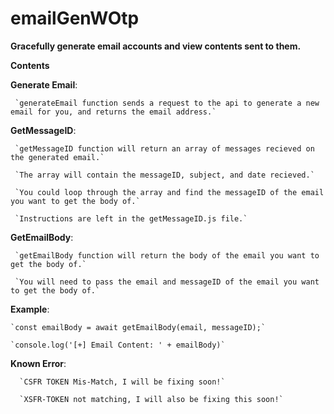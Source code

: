 # emailGenWOtp
**Gracefully generate email accounts and view contents sent to them.**


**Contents**

 **Generate Email**:

     `generateEmail function sends a request to the api to generate a new email for you, and returns the email address.`

 **GetMessageID**:

     `getMessageID function will return an array of messages recieved on the generated email.`

     `The array will contain the messageID, subject, and date recieved.`

     `You could loop through the array and find the messageID of the email you want to get the body of.`

     `Instructions are left in the getMessageID.js file.`
   
**GetEmailBody**:

     `getEmailBody function will return the body of the email you want to get the body of.`

     `You will need to pass the email and messageID of the email you want to get the body of.`

**Example**:
  
    `const emailBody = await getEmailBody(email, messageID);`
    
    `console.log('[+] Email Content: ' + emailBody)`
    
 **Known Error**:
      
      `CSFR TOKEN Mis-Match, I will be fixing soon!`
      
      `XSFR-TOKEN not matching, I will also be fixing this soon!`
      
  
  
